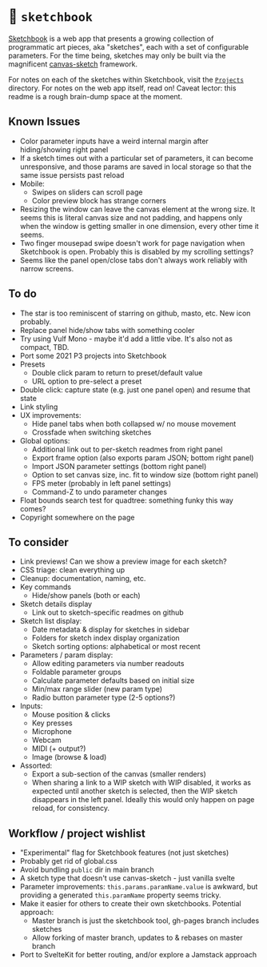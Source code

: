 # :notebook: `sketchbook`

[Sketchbook](http://flatpickles.com/sketchbook/) is a web app that presents a growing collection of programmatic art pieces, aka "sketches", each with a set of configurable parameters. For the time being, sketches may only be built via the magnificent [canvas-sketch](https://github.com/mattdesl/canvas-sketch) framework.

For notes on each of the sketches within Sketchbook, visit the [`Projects`](./src/Sketches/Projects/) directory. For notes on the web app itself, read on! Caveat lector: this readme is a rough brain-dump space at the moment.

## Known Issues
* Color parameter inputs have a weird internal margin after hiding/showing right panel
* If a sketch times out with a particular set of parameters, it can become unresponsive, and those params are saved in local storage so that the same issue persists past reload
* Mobile:
    * Swipes on sliders can scroll page
    * Color preview block has strange corners
* Resizing the window can leave the canvas element at the wrong size. It seems this is literal canvas size and not padding, and happens only when the window is getting smaller in one dimension, every other time it seems.
* Two finger mousepad swipe doesn't work for page navigation when Sketchbook is open. Probably this is disabled by my scrolling settings?
* Seems like the panel open/close tabs don't always work reliably with narrow screens.

## To do
* The star is too reminiscent of starring on github, masto, etc. New icon probably.
* Replace panel hide/show tabs with something cooler
* Try using Vulf Mono - maybe it'd add a little vibe. It's also not as compact, TBD.
* Port some 2021 P3 projects into Sketchbook
* Presets
    * Double click param to return to preset/default value
    * URL option to pre-select a preset
* Double click: capture state (e.g. just one panel open) and resume that state
* Link styling
* UX improvements:
    * Hide panel tabs when both collapsed w/ no mouse movement
    * Crossfade when switching sketches
* Global options:
    * Additional link out to per-sketch readmes from right panel
    * Export frame option (also exports param JSON; bottom right panel)
    * Import JSON parameter settings (bottom right panel)
    * Option to set canvas size, inc. fit to window size (bottom right panel)
    * FPS meter (probably in left panel settings)
    * Command-Z to undo parameter changes
* Float bounds search test for quadtree: something funky this way comes?
* Copyright somewhere on the page

## To consider
* Link previews! Can we show a preview image for each sketch?
* CSS triage: clean everything up
* Cleanup: documentation, naming, etc.
* Key commands
    * Hide/show panels (both or each)
* Sketch details display
    * Link out to sketch-specific readmes on github
* Sketch list display:
    * Date metadata & display for sketches in sidebar
    * Folders for sketch index display organization
    * Sketch sorting options: alphabetical or most recent
* Parameters / param display:
    * Allow editing parameters via number readouts
    * Foldable parameter groups
    * Calculate parameter defaults based on initial size
    * Min/max range slider (new param type)
    * Radio button parameter type (2-5 options?)
* Inputs:
    * Mouse position & clicks
    * Key presses
    * Microphone
    * Webcam
    * MIDI (+ output?)
    * Image (browse & load)
* Assorted:
    * Export a sub-section of the canvas (smaller renders)
    * When sharing a link to a WIP sketch with WIP disabled, it works as expected until another sketch is selected, then the WIP sketch disappears in the left panel. Ideally this would only happen on page reload, for consistency.

## Workflow / project wishlist
* "Experimental" flag for Sketchbook features (not just sketches)
* Probably get rid of global.css
* Avoid bundling `public` dir in main branch
* A sketch type that doesn't use canvas-sketch - just vanilla svelte
* Parameter improvements: `this.params.paramName.value` is awkward, but providing a generated `this.paramName` property seems tricky.
* Make it easier for others to create their own sketchbooks. Potential approach:
    * Master branch is just the sketchbook tool, gh-pages branch includes sketches
    * Allow forking of master branch, updates to & rebases on master branch
* Port to SvelteKit for better routing, and/or explore a Jamstack approach
